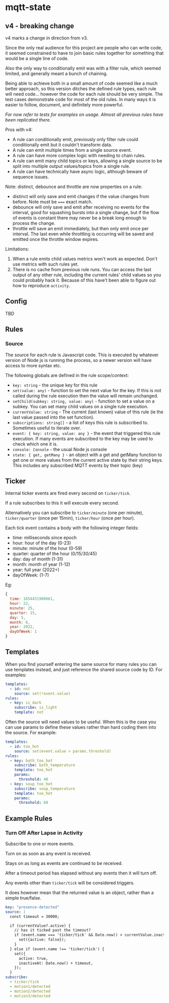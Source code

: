 # mqtt-state

## v4 - breaking change

v4 marks a change in direction from v3.

Since the only real audience for this project are people who can write code, it seemed constrained to have to join basic rules together for something that would be a single line of code.

Also the only way to conditionally emit was with a filter rule, which seemed limited, and generally meant a bunch of chaining.

Being able to achieve both in a small amount of code seemed like a much better approach, so this version ditches the defined rule types, each rule will need code... however the code for each rule should be very simple. The test cases demonstrate code for most of the old rules. In many ways it is  easier to follow, document, and definitely more powerful.

_For now refer to tests for examples on usage. Almost all previous rules have been replicated there._

Pros with v4:

- A rule can conditionally emit, previously only filter rule could conditionally emit but it couldn't transform data.
- A rule can emit multiple times from a single source event.
- A rule can have more complex logic with needing to chain rules.
- A rule can emit many child topics or keys, allowing a single source to be split into multiple output values/topics from a single rule.
- A rule can have technically have async logic, although beware of sequence issues.

Note: distinct, debounce and throttle are now properties on a rule:
- distinct will only save and emit changes if the value changes from before. Note must be `===` exact match.
- debounce will only save and emit after receiving no events for the interval, good for squashing bursts into a single change, but if the flow of events is constant there may never be a break long enough to process the change.
- throttle will save an emit immediately, but then only emit once per interval. The last even while throttling is occurring will be saved and emitted once the throttle window expires.

Limitations:

1. When a rule emits child values metrics won't work as expected. Don't use metrics with such rules yet.
2. There is no cache from previous rule runs. You can access the last output of any other rule, including the current rules' child values so you could probably hack it. Because of this have't been able to figure out how to reproduce `activity`.


## Config

TBD

## Rules

### Source

The source for each rule is Javascript code. This is executed by whatever version of Node js is running the process, so a newer version will have access to more syntax etc.

The following globals are defined in the rule scope/context:

- `key: string` - the unique key for this rule
- `set(value: any)` - function to set the next value for the key. If this is not called during the rule execution then the value will remain unchanged.
- `setChild(subkey: string, value: any)` - function to set a value on a subkey. You can set many child values on a single rule execution.
- `currentValue: string` - The current (last known) value of this rule (ie the last value passed into the set function).
- `subscriptions: string[]` - a list of keys this rule is subscribed to. Sometimes useful to iterate over.
- `event: { key: string, value: any }` - the event that triggered this rule execution. If many events are subscribed to the key may be used to check which one it is.
- `console: Console` - the usual Node js console
- `state: { get, getMany }` - an object with a get and getMany function to get one or more values from the current active state by their string keys. This includes any subscribed MQTT events by their topic (key)


## Ticker

Internal ticker events are fired every second on `ticker/tick`.

If a rule subscribes to this it will execute every second.

Alternatively you can subscribe to `ticker/minute` (one per minute), `ticker/quarter` (once per 15min), `ticker/hour` (once per hour).

Each tick event contains a body with the following integer fields:

- time: milliseconds since epoch
- hour: hour of the day (0-23)
- minute: minute of the hour (0-59)
- quarter: quarter of the hour (0/15/30/45)
- day: day of month (1-31)
- month: month of year (1-12)
- year: full year (2022+)
- dayOfWeek: (1-7)

Eg:

```js
{
  time: 1654431900661,
  hour: 22,
  minute: 25,
  quarter: 15,
  day: 5,
  month: 6,
  year: 2022,
  dayOfWeek: 1
}
```

## Templates

When you find yourself entering the same source for many rules you can use templates instead, and just reference the shared source code by ID. For examples:

```yaml
templates:
  - id: not
    source: set(!event.value)
rules:
  - key: is_dark
    subscribe: is_light
    template: not
```

Often the source will need values to be useful. When this is the case you can use params to define these values rather than hard coding them into the source. For example:

```yaml
templates:
  - id: too_hot
    source: set(event.value > params.threshold)
rules:
  - key: bath_too_hot
    subscribe: bath_temperature
    template: too_hot
    params:
      threshold: 40
  - key: soup_too_hot
    subscribe: soup_temperature
    template: too_hot
    params:
      threshold: 60
```


## Example Rules

### Turn Off After Lapse in Activity

Subscribe to one or more events.

Turn on as soon as any event is received.

Stays on as long as events are continued to be received.

After a timeout period has elapsed without any events then it will turn off.

Any events other than `ticker/tick` will be considered triggers.

It does however mean that the returned value is an object, rather than a simple true/false.

```yaml
key: "presence-detected"
source: |
  const timeout = 30000;

  if (currentValue?.active) {
    // has it ticked past the timeout?
    if (event.name === 'ticker/tick' && Date.now() > currentValue.inactiveAt) {
      set({active: false});
    }
  } else if (event.name !== 'ticker/tick') {
    set({
      active: true,
      inactiveAt: Date.now() + timeout,
    });
  }
subscribe:
  - ticker/tick
  - motion1/detected
  - motion2/detected
  - motion3/detected
```
